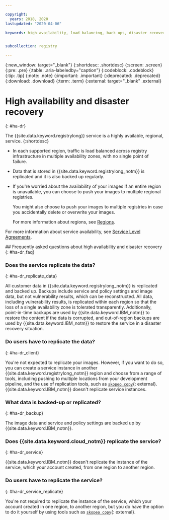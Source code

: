 ```yaml
---

copyright:
  years: 2018, 2020
lastupdated: "2020-04-06"

keywords: high availability, load balancing, back ups, disaster recovery,


subcollection: registry

---
```


{:new_window: target="_blank"}
{:shortdesc: .shortdesc}
{:screen: .screen}
{:pre: .pre}
{:table: .aria-labeledby="caption"}
{:codeblock: .codeblock}
{:tip: .tip}
{:note: .note}
{:important: .important}
{:deprecated: .deprecated}
{:download: .download}
{:term: .term}
{:external: target="_blank" .external}

# High availability and disaster recovery
{: #ha-dr}

The {{site.data.keyword.registrylong}} service is a highly available, regional, service.
{:shortdesc}

* In each supported region, traffic is load balanced across registry infrastructure in multiple availability zones, with no single point of failure.

* Data that is stored in {{site.data.keyword.registrylong_notm}} is replicated and it is also backed up regularly.

* If you're worried about the availability of your images if an entire region is unavailable, you can choose to push your images to multiple regional registries.
  
  You might also choose to push your images to multiple registries in case you accidentally delete or overwrite your images.

  For more information about regions, see [Regions](/docs/Registry?topic=registry-registry_overview#registry_regions).

For more information about service availability, see [Service Level Agreements](/docs/overview?topic=overview-slas).

## Frequently asked questions about high availability and disaster recovery
{: #ha-dr_faq}
  
### Does the service replicate the data?
{: #ha-dr_replicate_data}

All customer data in {{site.data.keyword.registrylong_notm}} is replicated and backed up. Backups include service and policy settings and image data, but not vulnerability results, which can be reconstructed. All data, including vulnerability results, is replicated within each region so that the loss of a single availability zone is tolerated transparently. Additionally, point-in-time backups are used by {{site.data.keyword.IBM_notm}} to restore the content if the data is corrupted, and out-of-region backups are used by {{site.data.keyword.IBM_notm}} to restore the service in a disaster recovery situation.

### Do users have to replicate the data?
{: #ha-dr_client}

You're not expected to replicate your images. However, if you want to do so, you can create a service instance in another {{site.data.keyword.registrylong_notm}} region and choose from a range of tools, including pushing to multiple locations from your development pipeline, and the use of replication tools, such as [`skopeo copy`](https://github.com/containers/skopeo/blob/master/docs/skopeo-copy.1.md){: external}. {{site.data.keyword.IBM_notm}} doesn't replicate service instances.

### What data is backed-up or replicated?
{: #ha-dr_backup}

The image data and service and policy settings are backed up by {{site.data.keyword.IBM_notm}}.

### Does {{site.data.keyword.cloud_notm}} replicate the service?
{: #ha-dr_service}

{{site.data.keyword.IBM_notm}} doesn't replicate the instance of the service, which your account created, from one region to another region.

### Do users have to replicate the service?
{: #ha-dr_service_replicate}

You're not required to replicate the instance of the service, which your account created in one region, to another region, but you do have the option to do it yourself by using tools such as [`skopeo copy`](https://github.com/containers/skopeo/blob/master/docs/skopeo-copy.1.md){: external}.
